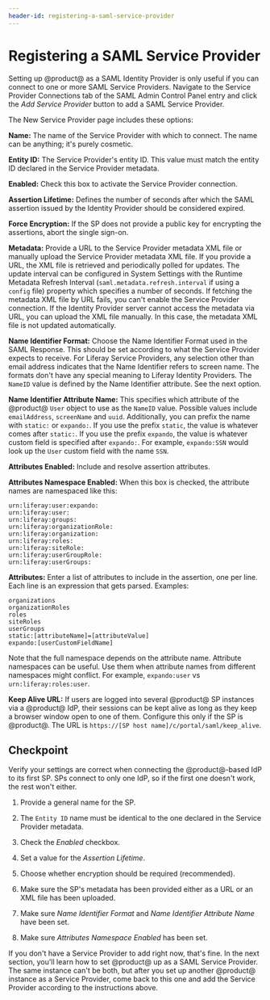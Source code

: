 ```yaml
---
header-id: registering-a-saml-service-provider
---
```


# Registering a SAML Service Provider

Setting up @product@ as a SAML Identity Provider is only useful if you
can connect to one or more SAML Service Providers. Navigate to the Service
Provider Connections tab of the SAML Admin Control Panel entry and click 
the *Add Service Provider* button to add a SAML Service Provider.

The New Service Provider page includes these options:

**Name:** The name of the Service Provider with which to connect. The name can
be anything; it's purely cosmetic.

**Entity ID:** The Service Provider's entity ID. This value must match the
entity ID declared in the Service Provider metadata.

**Enabled:** Check this box to activate the Service Provider connection.

**Assertion Lifetime:** Defines the number of seconds after which the SAML
assertion issued by the Identity Provider should be considered expired.

**Force Encryption:** If the SP does not provide a public key for encrypting the
assertions, abort the single sign-on. 

**Metadata:** Provide a URL to the Service Provider metadata XML file or
manually upload the Service Provider metadata XML file. If you provide a URL,
the XML file is retrieved and periodically polled for updates. The update
interval can be configured in System Settings with the Runtime Metadata Refresh
Interval (`saml.metadata.refresh.interval` if using a `config` file) property
which specifies a number of seconds. If fetching the metadata XML file by URL
fails, you can't enable the Service Provider connection. If the Identity
Provider server cannot access the metadata via URL, you can upload the XML file
manually. In this case, the metadata XML file is not updated automatically. 

**Name Identifier Format:** Choose the Name Identifier Format used in the SAML
Response. This should be set according to what the Service Provider expects to
receive. For Liferay Service Providers, any selection other than email address
indicates that the Name Identifier refers to screen name. The formats don't have
any special meaning to Liferay Identity Providers. The `NameID` value is defined
by the Name Identifier attribute. See the next option.

**Name Identifier Attribute Name:** This specifies which attribute of the
@product@ `User` object to use as the `NameID` value. Possible values include
`emailAddress`, `screenName` and `uuid`. Additionally, you can prefix the name
with `static:` or `expando:`. If you use the prefix `static`, the value is
whatever comes after `static:`. If you use the prefix `expando`, the value is
whatever custom field is specified after `expando:`. For example, `expando:SSN`
would look up the `User` custom field with the name `SSN`.

**Attributes Enabled:** Include and resolve assertion attributes.

**Attributes Namespace Enabled:** When this box is checked, the attribute names
are namespaced like this:

    urn:liferay:user:expando:
    urn:liferay:user:
    urn:liferay:groups:
    urn:liferay:organizationRole:
    urn:liferay:organization:
    urn:liferay:roles:
    urn:liferay:siteRole:
    urn:liferay:userGroupRole:
    urn:liferay:userGroups:

**Attributes:** Enter a list of attributes to include in the assertion, one per
line. Each line is an expression that gets parsed. Examples: 

    organizations
    organizationRoles
    roles
    siteRoles
    userGroups
    static:[attributeName]=[attributeValue]
    expando:[userCustomFieldName] 

Note that the full namespace depends on the attribute name. Attribute
namespaces can be useful. Use them when attribute names from different
namespaces might conflict. For example, `expando:user` vs
`urn:liferay:roles:user`.

**Keep Alive URL:** If users are logged into several @product@ SP instances via
a @product@ IdP, their sessions can be kept alive as long as they keep a
browser window open to one of them. Configure this only if the SP is @product@.
The URL is `https://[SP host name]/c/portal/saml/keep_alive`. 

## Checkpoint

Verify your settings are correct when connecting the @product@-based IdP to its
first SP. SPs connect to only one IdP, so if the first one doesn't work, the
rest won't either. 

1. Provide a general name for the SP.

2. The `Entity ID` name must be identical to the one declared in the Service
   Provider metadata.

3. Check the *Enabled* checkbox.

4. Set a value for the *Assertion Lifetime*.

5. Choose whether encryption should be required (recommended). 

6. Make sure the SP's metadata has been provided either as a URL or an XML file 
   has been uploaded.

7. Make sure *Name Identifier Format* and *Name Identifier Attribute Name* have 
   been set.

8. Make sure *Attributes Namespace Enabled* has been set.

If you don't have a Service Provider to add right now, that's fine. In the next
section, you'll learn how to set @product@ up as a SAML Service Provider. The
same instance can't be both, but after you set up another @product@ instance as
a Service Provider, come back to this one and add the Service Provider according
to the instructions above.
